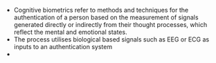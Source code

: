 



- Cognitive biometrics refer to methods and techniques for the authentication of a person based on the measurement of signals generated directly or indirectly from their thought processes, which reflect the mental and emotional states.
- The process utilises biological based signals such as EEG or ECG as inputs to an authentication system
- 
